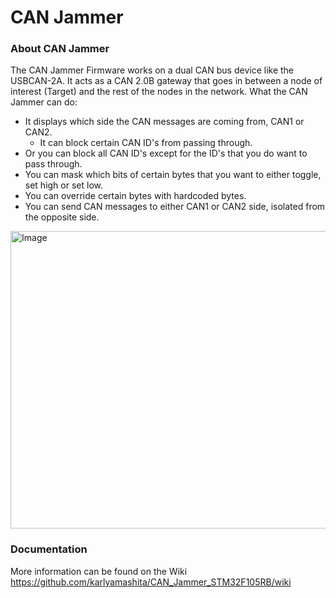 # CAN Jammer

### About CAN Jammer
The CAN Jammer Firmware works on a dual CAN bus device like the USBCAN-2A. It acts as a CAN 2.0B gateway that goes in between a node of interest (Target) and the rest of the nodes in the network. 
What the CAN Jammer can do:<br>
* It displays which side the CAN messages are coming from, CAN1 or CAN2.
  * It can block certain CAN ID's from passing through.
* Or you can block all CAN ID's except for the ID's that you do want to pass through.
* You can mask which bits of certain bytes that you want to either toggle, set high or set low.
* You can override certain bytes with hardcoded bytes.
* You can send CAN messages to either CAN1 or CAN2 side, isolated from the opposite side.

<img width="800" height="476" alt="Image" src="https://github.com/user-attachments/assets/4630f861-c643-40c4-b6f8-72c802f6ca54" />


### Documentation
More information can be found on the Wiki https://github.com/karlyamashita/CAN_Jammer_STM32F105RB/wiki



